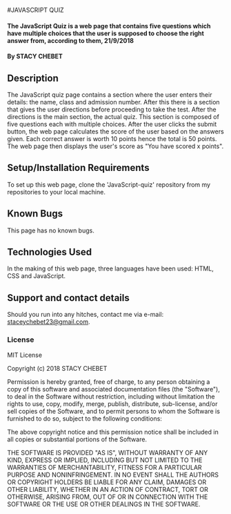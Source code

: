 #JAVASCRIPT QUIZ
#### The JavaScript Quiz is a web page that contains five questions which have multiple choices that the user is supposed to choose the right answer from, according to them, 21/9/2018
#### By **STACY CHEBET**
## Description
The JavaScript quiz page contains a section where the user enters their details: the name, class and admission number. After this there is a section that gives the user directions before proceeding to take the test. After the directions is the main section, the actual quiz. This section is composed of five questions each with multiple choices. After the user clicks the submit button, the web page calculates the score of the user based on the answers given. Each correct answer is worth 10 points hence the total is 50 points. The web page then displays the user's score as "You have scored x points".
## Setup/Installation Requirements
To set up this web page, clone the 'JavaScript-quiz' repository from my repositories to your local machine.
## Known Bugs
This page has no known bugs.
## Technologies Used
In the making of this web page, three languages have been used: HTML, CSS and JavaScript.
## Support and contact details
Should you run into any hitches, contact me via e-mail: staceychebet23@gmail.com.
### License
MIT License

Copyright (c) 2018  STACY CHEBET

Permission is hereby granted, free of charge, to any person obtaining a copy
of this software and associated documentation files (the "Software"), to deal
in the Software without restriction, including without limitation the rights
to use, copy, modify, merge, publish, distribute, sub-license, and/or sell
copies of the Software, and to permit persons to whom the Software is
furnished to do so, subject to the following conditions:

The above copyright notice and this permission notice shall be included in all
copies or substantial portions of the Software.

THE SOFTWARE IS PROVIDED "AS IS", WITHOUT WARRANTY OF ANY KIND, EXPRESS OR
IMPLIED, INCLUDING BUT NOT LIMITED TO THE WARRANTIES OF MERCHANTABILITY,
FITNESS FOR A PARTICULAR PURPOSE AND NONINFRINGEMENT. IN NO EVENT SHALL THE
AUTHORS OR COPYRIGHT HOLDERS BE LIABLE FOR ANY CLAIM, DAMAGES OR OTHER
LIABILITY, WHETHER IN AN ACTION OF CONTRACT, TORT OR OTHERWISE, ARISING FROM,
OUT OF OR IN CONNECTION WITH THE SOFTWARE OR THE USE OR OTHER DEALINGS IN THE
SOFTWARE.
